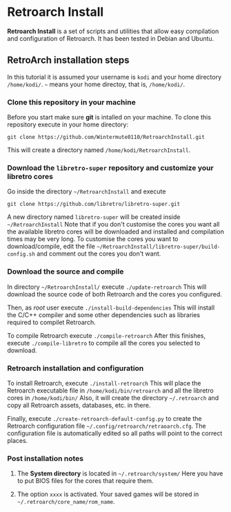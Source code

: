 # Retroarch Install #

**Retroarch Install** is a set of scripts and utilities that allow easy compilation and configuration
of Retroarch. It has been tested in Debian and Ubuntu.

## RetroArch installation steps ##

In this tutorial it is assumed your username is `kodi` and your home directory `/home/kodi/`. `~` means 
your home directoy, that is, `/home/kodi/`.

### Clone this repository in your machine

Before you start make sure **git** is intalled on your machine. To clone this repository execute in
your home directory:

```
git clone https://github.com/Wintermute0110/RetroarchInstall.git
```

This will create a directory named `/home/kodi/RetroarchInstall`.

### Download the `libretro-super` repository and customize your libretro cores

Go inside the directory `~/RetroarchInstall` and execute

```
git clone https://github.com/libretro/libretro-super.git
```

A new directory named `libretro-super` will be created inside `~/RetroarchInstall` Note that if you don't
customise the cores you want all the available libretro cores will be downloaded and installed and compilation
times may be very long. To customise the cores you want to download/compile, edit the file
`~/RetroarchInstall/libretro-super/build-config.sh` and comment out the cores you don't want.
 
### Download the source and compile

In directory `~/RetroarchInstall/` execute `./update-retroarch` This will download the source code of
both Retroarch and the cores you configured.

Then, as *root* user execute `./install-build-dependencies` This will install the C/C++ compiler and some
other dependencies such as libraries required to compilet Retroarch.

To compile Retroarch execute `./compile-retroarch` After this finishes, execute `./compile-libretro` to
compile all the cores you selected to download.

### Retroarch installation and configuration

To install Retroarch, execute `./install-retroarch` This will place the Retroarch executable file in
`/home/kodi/bin/retroarch` and all the libretro cores in `/home/kodi/bin/` Also, it will create the
directory `~/.retroarch` and copy all Retroarch assets, databases, etc. in there.

Finally, execute `./create-retroarch-default-config.py` to create the Retroarch configuration
file `~/.config/retroarch/retraoarch.cfg`. The configuration file is automatically edited so all paths
will point to the correct places.

### Post installation notes

1) The **System directory** is located in `~/.retroarch/system/` Here you have to put BIOS files for the
cores that require them.

2) The option `xxxx` is activated. Your saved games will be stored in `~/.retroarch/core_name/rom_name`.
